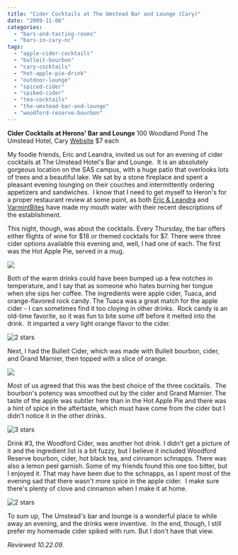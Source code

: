 ```yaml
---
title: "Cider Cocktails at The Umstead Bar and Lounge (Cary)"
date: "2009-11-06"
categories: 
  - "bars-and-tasting-rooms"
  - "bars-in-cary-nc"
tags: 
  - "apple-cider-cocktails"
  - "bulleit-bourbon"
  - "cary-cocktails"
  - "hot-apple-pie-drink"
  - "outdoor-lounge"
  - "spiced-cider"
  - "spiked-cider"
  - "tea-cocktails"
  - "the-umstead-bar-and-lounge"
  - "woodford-reserve-bourbon"
---
```


**Cider Cocktails at Herons' Bar and Lounge** 100 Woodland Pond The Umstead Hotel, Cary [Website](http://www.heronsrestaurant.com/the_bar/) $7 each

My foodie friends, Eric and Leandra, invited us out for an evening of cider cocktails at The Umstead Hotel's Bar and Lounge.  It is an absolutely gorgeous location on the SAS campus, with a huge patio that overlooks lots of trees and a beautiful lake. We sat by a stone fireplace and spent a pleasant evening lounging on their couches and intermittently ordering appetizers and sandwiches.  I know that I need to get myself to Heron's for a proper restaurant review at some point, as both [Eric & Leandra](http://www.ericandleandra.com/wp/2009/09/29/a-very-relaxing-morning/) and [VarmintBites](http://varmintbites.com/2009/10/18/a-stage-in-herons-part-1/) have made my mouth water with their recent descriptions of the establishment.

This night, though, was about the cocktails. Every Thursday, the bar offers either flights of wine for $18 or themed cocktails for $7. There were three cider options available this evening and, well, I had one of each. The first was the Hot Apple Pie, served in a mug.

![](http://www.thegourmez.com/gourmez/photos/umstead001.jpg)

Both of the warm drinks could have been bumped up a few notches in temperature, and I say that as someone who hates burning her tongue when she sips her coffee. The ingredients were apple cider, Tuaca, and orange-flavored rock candy. The Tuaca was a great match for the apple cider - I can sometimes find it too cloying in other drinks.  Rock candy is an old-time favorite, so it was fun to bite some off before it melted into the drink.  It imparted a very light orange flavor to the cider.

![2 stars](http://s3.amazonaws.com/thegourmez-wpmedia/2009/02/rating_chicken11.gif "rating_chicken11")

Next, I had the Bulleit Cider, which was made with Bulleit bourbon, cider, and Grand Marnier, then topped with a slice of orange.

![](http://www.thegourmez.com/gourmez/photos/umstead002.jpg)

Most of us agreed that this was the best choice of the three cocktails.  The bourbon's potency was smoothed out by the cider and Grand Marnier. The taste of the apple was subtler here than in the Hot Apple Pie and there was a hint of spice in the aftertaste, which must have come from the cider but I didn't notice it in the other drinks.

![3 stars](http://s3.amazonaws.com/thegourmez-wpmedia/2009/02/rating_avocado1.gif "rating_avocado1")

Drink #3, the Woodford Cider, was another hot drink. I didn't get a picture of it and the ingredient list is a bit fuzzy, but I believe it included Woodford Reserve bourbon, cider, hot black tea, and cinnamon schnapps. There was also a lemon peel garnish. Some of my friends found this one too bitter, but I enjoyed it. That may have been due to the schnapps, as I spent most of the evening sad that there wasn't more spice in the apple cider.  I make sure there's plenty of clove and cinnamon when I make it at home.

![2 stars](http://s3.amazonaws.com/thegourmez-wpmedia/2009/02/rating_chicken11.gif "rating_chicken11")

To sum up, The Umstead's bar and lounge is a wonderful place to while away an evening, and the drinks were inventive.  In the end, though, I still prefer my homemade cider spiked with rum. But I don't have that view.

_Reviewed 10.22.09._

